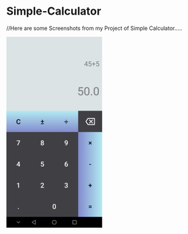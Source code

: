 # Simple-Calculator

//Here are some Screenshots from my Project of Simple Calculator.....

 <img src="screenshots/image1.jpg" src="screenshots/image2.jpg" width = 250>

